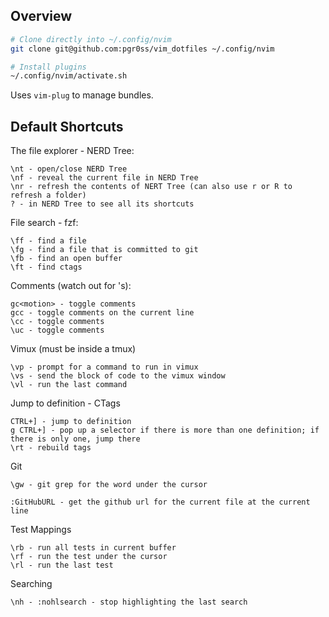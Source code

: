 ## Overview

```bash
# Clone directly into ~/.config/nvim
git clone git@github.com:pgr0ss/vim_dotfiles ~/.config/nvim

# Install plugins
~/.config/nvim/activate.sh
```

Uses `vim-plug` to manage bundles.

## Default Shortcuts

The file explorer - NERD Tree:

```
\nt - open/close NERD Tree
\nf - reveal the current file in NERD Tree
\nr - refresh the contents of NERT Tree (can also use r or R to refresh a folder)
? - in NERD Tree to see all its shortcuts
```

File search - fzf:

```
\ff - find a file
\fg - find a file that is committed to git
\fb - find an open buffer
\ft - find ctags
```

Comments (watch out for \'s):

```
gc<motion> - toggle comments
gcc - toggle comments on the current line
\cc - toggle comments
\uc - toggle comments
```

Vimux (must be inside a tmux)

```
\vp - prompt for a command to run in vimux
\vs - send the block of code to the vimux window
\vl - run the last command
```

Jump to definition - CTags

```
CTRL+] - jump to definition
g CTRL+] - pop up a selector if there is more than one definition; if there is only one, jump there
\rt - rebuild tags
```

Git

```
\gw - git grep for the word under the cursor

:GitHubURL - get the github url for the current file at the current line
```

Test Mappings

```
\rb - run all tests in current buffer
\rf - run the test under the cursor
\rl - run the last test
```

Searching

```
\nh - :nohlsearch - stop highlighting the last search
```
